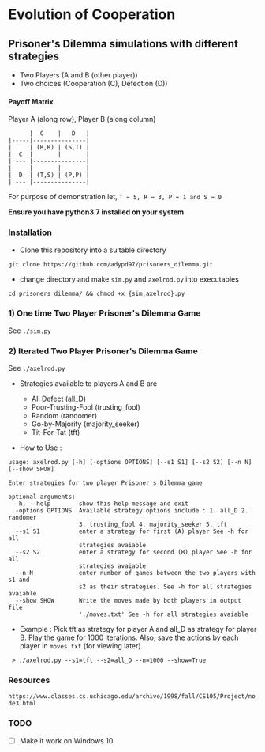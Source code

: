 # Evolution of Cooperation

## Prisoner's Dilemma simulations with different strategies
	
- Two Players (A and B (other player))
- Two choices (Cooperation (C), Defection (D))

#### Payoff Matrix
Player A (along row), Player B (along column)

	      |  C    |   D   |
	|-----|---------------|
	|     | (R,R) | (S,T) |
	|  C  |       |       |
  	| --- |---------------|
	|     |       |       |
	|  D  | (T,S) | (P,P) |
	| --- |---------------|

For purpose of demonstration let, 
`T = 5, R = 3, P = 1 and S = 0`

**Ensure you have python3.7 installed on your system**

### Installation
- Clone this repository into a suitable directory
```
git clone https://github.com/adypd97/prisoners_dilemma.git
```

- change directory and make ```sim.py``` and ```axelrod.py``` into executables
```
cd prisoners_dilemma/ && chmod +x {sim,axelrod}.py
```

### 1) One time Two Player Prisoner's Dilemma Game
See ```./sim.py```


### 2) Iterated Two Player Prisoner's Dilemma Game
See ```./axelrod.py```

- Strategies available to players A and B are
	- All Defect (all_D)
	- Poor-Trusting-Fool (trusting_fool)
	- Random     (randomer)
	- Go-by-Majority    (majority_seeker)
	- Tit-For-Tat       (tft)

- How to Use :
```
usage: axelrod.py [-h] [-options OPTIONS] [--s1 S1] [--s2 S2] [--n N] [--show SHOW]

Enter strategies for two player Prisoner's Dilemma game

optional arguments:
  -h, --help        show this help message and exit
  -options OPTIONS  Available strategy options include : 1. all_D 2. randomer
                    3. trusting_fool 4. majority_seeker 5. tft
  --s1 S1           enter a strategy for first (A) player See -h for all
                    strategies avaiable
  --s2 S2           enter a strategy for second (B) player See -h for all
                    strategies avaiable
  --n N             enter number of games between the two players with s1 and
                    s2 as their strategies. See -h for all strategies avaiable
  --show SHOW       Write the moves made by both players in output file
                    './moves.txt' See -h for all strategies avaiable
```

- Example :
Pick tft as strategy for player A and all_D as strategy for player B.
Play the game for 1000 iterations. Also, save the actions by each player
in ```moves.txt``` (for viewing later). 
```
 > ./axelrod.py --s1=tft --s2=all_D --n=1000 --show=True
```

### Resources 
`https://www.classes.cs.uchicago.edu/archive/1998/fall/CS105/Project/node3.html`


### TODO
- [ ] Make it work on Windows 10 
